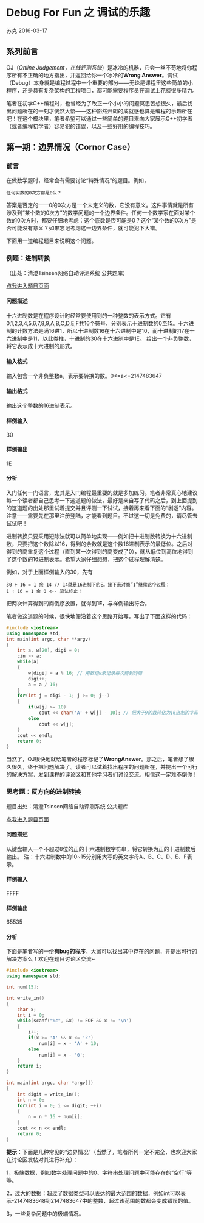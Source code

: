 # Debug For Fun 之 调试的乐趣

苏克
2016-03-17

## 系列前言

OJ（*Online Judgement，在线评测系统*）是冰冷的机器，它会一丝不苟地将你程序所有不正确的地方指出，并返回给你一个冰冷的**Wrong Answer**。调试（Debug）本身就是编程过程中一个重要的部分——无论是课程里这些简单的小程序，还是具有复杂架构的工程项目，都可能需要程序员在调试上花费很多精力。

笔者在初学C++编程时，也曾经为了改正一个小小的问题冥思苦想很久，最后找出问题所在的一刻才恍然大悟——这种豁然开朗的成就感也算是编程的乐趣所在吧！在这个模块里，笔者希望可以通过一些简单的题目来向大家展示C++初学者（或者编程初学者）容易犯的错误，以及一些好用的编程技巧。

## 第一期：边界情况（Cornor  Case）

### 前言

在做数学题时，经常会有需要讨论“特殊情况”的题目。例如，

    任何实数的0次方都是0么？

答案是否定的——0的0次方是一个未定义的数，它没有意义。这件事情就是所有涉及到“某个数的0次方”的数学问题的一个边界条件。任何一个数学家在面对某个数的0次方时，都要仔细地考虑：这个底数是否可能是0？这个“某个数的0次方”是否可能没有意义？如果忘记考虑这一边界条件，就可能犯下大错。

下面用一道编程题目来说明这个问题。

### 例题：进制转换
（出处：清澄Tsinsen网络自动评测系统 公共题库）

<a href="http://tsinsen.com/A1011">点我进入题目页面</a>
#### 问题描述
十六进制数是在程序设计时经常要使用到的一种整数的表示方式。它有0,1,2,3,4,5,6,7,8,9,A,B,C,D,E,F共16个符号，分别表示十进制数的0至15。十六进制的计数方法是满16进1，所以十进制数16在十六进制中是10，而十进制的17在十六进制中是11，以此类推，十进制的30在十六进制中是1E。
给出一个非负整数，将它表示成十六进制的形式。
#### 输入格式
输入包含一个非负整数a，表示要转换的数。0<=a<=2147483647
#### 输出格式
输出这个整数的16进制表示。
#### 样例输入
30
#### 样例输出
1E

#### 分析
入门任何一门语言，尤其是入门编程最重要的就是多加练习。笔者非常真心地建议每一个读者都自己思考一下这道题的做法，最好是亲自写了代码之后，到上面提到的这道题的出处那里试着提交并且评测一下试试，接着再来看下面的“剧透”内容。注意——需要先在那里注册登陆，才能看到题目。不过这一切是免费的，请尽管去试试吧！

进制转换只要采用短除法就可以简单地实现——例如把十进制数转换为十六进制数，只要把这个数除以16，得到的余数就是这个数16进制表示的最低位。之后对得到的商重复这个过程（直到某一次得到的商变成了0），就从低位到高位地得到了这个数的16进制表示。希望大家仔细想想，把这个过程理解清楚。

例如，对于上面样例输入的30，先有

    30 ÷ 16 = 1 余 14 // 14就是16进制下的E。接下来对商“1”继续这个过程：
    1 ÷ 16 = 1 余 0 <-- 算法终止！

把两次计算得到的商倒序放置，就得到**1E**，与样例输出符合。

笔者做这道题的时候，很快地便沿着这个思路开始写，写出了下面这样的代码：

```c++
#include <iostream>
using namespace std;
int main(int argc, char **argv)
{
    int a, w[20], digi = 0;
    cin >> a;
    while(a)
    {
        w[digi] = a % 16; // 用数组w来记录每次得到的商
        digi++;
        a = a / 16;
    }
    for(int j = digi - 1; j >= 0; j--)
    {
        if(w[j] >= 10)
            cout << char('A' + w[j] - 10); // 把大于9的数转化为16进制的字母
        else
            cout << w[j]; 
    }
    cout << endl;
    return 0;
}
```

当然了，OJ很快地就给笔者的程序标记了**WrongAnswer**。那之后，笔者想了很久很久，终于把问题解决了。读者可以试着找出程序的问题所在，并提出一个可行的解决方案，发到课程的评论区和其他学习者们讨论交流。相信这一定难不倒你！

### 思考题：反方向的进制转换
题目出处：清澄Tsinsen网络自动评测系统 公共题库

<a href="http://tsinsen.com/A1013">点我进入题目页面</a>
#### 问题描述
从键盘输入一个不超过8位的正的十六进制数字符串，将它转换为正的十进制数后输出。
注：十六进制数中的10~15分别用大写的英文字母A、B、C、D、E、F表示。
#### 样例输入
FFFF
#### 样例输出
65535
#### 分析
下面是笔者写的一份**有bug的程序**。大家可以找出其中存在的问题，并提出可行的解决方案么！欢迎在题目讨论区交流~

```c++
#include <iostream>
using namespace std;

int num[15];

int write_in()
{
    char x;
    int i = 0;
    while(scanf("%c", &x) != EOF && x != '\n')
    {
        i++;
        if(x >= 'A' && x <= 'Z')
            num[i] = x - 'A' + 10;
        else
            num[i] = x - '0';
    }
    return i;
}

int main(int argc, char *argv[])
{
    int digit = write_in();
    int n = 0;
    for(int i = 0; i <= digit; ++i)
    {
        n = n * 16 + num[i];
    }
    cout << n << endl;
    return 0;
}
```

**提示**：下面是几种常见的“边界情况”（当然了，笔者所列一定不完全，也欢迎大家在讨论区发帖对其进行补充）：

1，极端数据，例如数字处理问题中的0、字符串处理问题中可能存在的“空行”等等。

2，过大的数据：超过了数据类型可以表达的最大范围的数据，例如int可以表示-2147483648到2147483647中的整数，超过该范围的数都会变成错误的值。

3，一些复杂问题中的极端情况。

